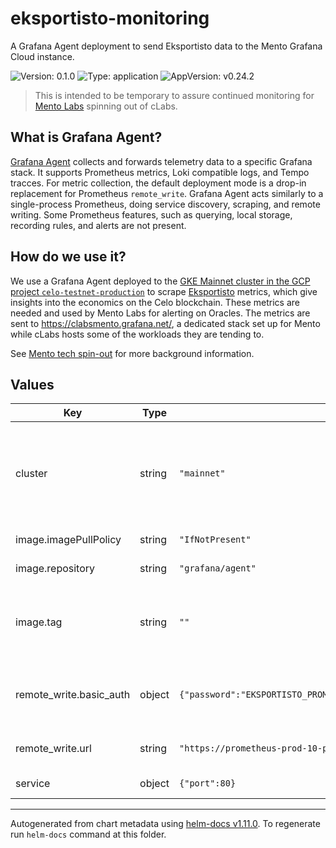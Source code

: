 # eksportisto-monitoring

A Grafana Agent deployment to send Eksportisto data to the Mento Grafana Cloud instance.

![Version: 0.1.0](https://img.shields.io/badge/Version-0.1.0-informational?style=flat-square) ![Type: application](https://img.shields.io/badge/Type-application-informational?style=flat-square) ![AppVersion: v0.24.2](https://img.shields.io/badge/AppVersion-v0.24.2-informational?style=flat-square)

> This is intended to be temporary to assure continued monitoring for [Mento Labs](https://www.mento.org/) spinning out of cLabs.
## What is Grafana Agent?

[Grafana Agent](https://grafana.com/docs/agent/latest/) collects and forwards telemetry data to a specific Grafana stack. It supports Prometheus metrics, Loki compatible logs, and Tempo tracces.
For metric collection, the default deployment mode is a drop-in replacement for Prometheus `remote_write`. Grafana Agent acts similarly to a single-process Prometheus, doing service discovery, scraping, and remote writing. Some Prometheus features, such as querying, local storage, recording rules, and alerts are not present.

## How do we use it?

We use a Grafana Agent deployed to the [GKE Mainnet cluster in the GCP project `celo-testnet-production`](https://github.com/celo-org/infrastructure/tree/master/terraform/root-modules/gcp/mainnet-gke) to scrape [Eksportisto](https://github.com/celo-org/eksportisto) metrics, which give insights into the economics on the Celo blockchain. These metrics are needed and used by Mento Labs for alerting on Oracles.
The metrics are sent to <https://clabsmento.grafana.net/>, a dedicated stack set up for Mento while cLabs hosts some of the workloads they are tending to.

See [Mento tech spin-out](https://docs.google.com/document/d/1g-2JvsgZk2cjSUO92s5IBUcvBfyDKSTgKKgkp9TOWVI/edit#) for more background information.

## Values

| Key | Type | Default | Description |
|-----|------|---------|-------------|
| cluster | string | `"mainnet"` | Cluster where Eksportisto is deployed, added as an external Prometheus label. |
| image.imagePullPolicy | string | `"IfNotPresent"` | Image pull policy |
| image.repository | string | `"grafana/agent"` | Image repository |
| image.tag | string | `""` | Overrides the image tag whose default is the chart appVersion. |
| remote_write.basic_auth | object | `{"password":"EKSPORTISTO_PROMETHEUS_PASSWORD","username":"EKSPORTISTO_PROMETHEUS_USERNAME"}` | Prometheus remote_write credentials, stored in Akeyless. |
| remote_write.url | string | `"https://prometheus-prod-10-prod-us-central-0.grafana.net/api/prom/push"` | Prometheus remote_write destination. |
| service | object | `{"port":80}` | Service parameters. |

----------------------------------------------
Autogenerated from chart metadata using [helm-docs v1.11.0](https://github.com/norwoodj/helm-docs/releases/v1.11.0). To regenerate run `helm-docs` command at this folder.